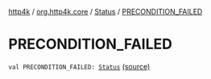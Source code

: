 [http4k](../../index.md) / [org.http4k.core](../index.md) / [Status](index.md) / [PRECONDITION_FAILED](./-p-r-e-c-o-n-d-i-t-i-o-n_-f-a-i-l-e-d.md)

# PRECONDITION_FAILED

`val PRECONDITION_FAILED: `[`Status`](index.md) [(source)](https://github.com/http4k/http4k/blob/master/http4k-core/src/main/kotlin/org/http4k/core/Status.kt#L42)